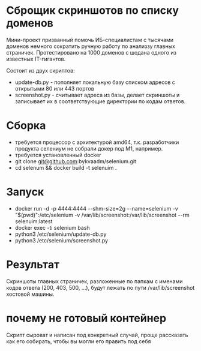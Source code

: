 # Сброщик скриншотов по списку доменов

Мини-проект призванный помочь ИБ-специалистам с тысячами доменов немного сократить ручную работу по анализзу главных страничек.
Протестировано на 1000 доменов с шодана одного из известных IT-гигантов.

Состоит из двух скриптов:
- update-db.py - пополняет локальную базу списком адресов с открытыми 80 или 443 портов
- screenshot.py - считывает адреса из базы, делает скриншоты и записывает их в соответствующие директории по кодам ответов.

# Сборка

- требуется процессор с архитектурой amd64, т.к. разработчики продукта селениум не собрали докер под М1, например.
- требуется установленный docker
- git clone git@github.com:bykvaadm/selenium.git
- cd selenum && docker build -t selenuim .

# Запуск

- docker run -d -p 4444:4444 --shm-size=2g --name=selenium -v "$(pwd)":/etc/selenium -v /var/lib/screenshot:/var/lib/screenshot --rm selenuim:latest
- docker exec -ti selenium bash
- python3 /etc/selenium/update-db.py
- python3 /etc/selenium/screenshot.py

# Результат

Скриншоты главных страничек, разложенные по папкам с именами кодов ответа (200, 403, 500, ...), будут лежать по пути /var/lib/screenshot хостовой машины.

# почему не готовый контейнер

Скрипт сыроват и написан под конкретный случай, проще рассказать как его собирать, чтобы вы могли его править под себя